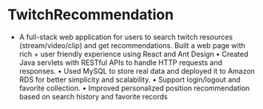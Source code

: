 # TwitchRecommendation

- A full-stack web application for users to search twitch resources (stream/video/clip) and get
recommendations.
Built a web page with rich + user friendly experience using React and Ant Design
• Created Java servlets with RESTful APIs to handle HTTP requests and responses.
• Used MySQL to store real data and deployed it to Amazon RDS for better simplicity and scalability.
• Support login/logout and favorite collection.
• Improved personalized position recommendation based on search history and favorite records


